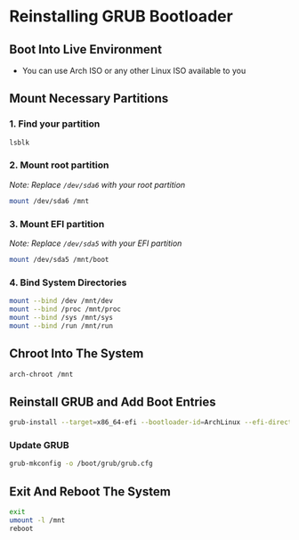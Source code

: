 
# Reinstalling GRUB Bootloader

## Boot Into Live Environment
- You can use Arch ISO or any other Linux ISO available to you

## Mount Necessary Partitions

### 1. Find your partition
```bash
lsblk
```

### 2. Mount root partition
*Note: Replace `/dev/sda6` with your root partition*
```bash
mount /dev/sda6 /mnt
```

### 3. Mount EFI partition
*Note: Replace `/dev/sda5` with your EFI partition*
```bash
mount /dev/sda5 /mnt/boot
```

### 4. Bind System Directories
```bash
mount --bind /dev /mnt/dev
mount --bind /proc /mnt/proc
mount --bind /sys /mnt/sys
mount --bind /run /mnt/run
```

## Chroot Into The System
```bash
arch-chroot /mnt
```

## Reinstall GRUB and Add Boot Entries
```bash
grub-install --target=x86_64-efi --bootloader-id=ArchLinux --efi-directory=/boot/efi
```

### Update GRUB
```bash
grub-mkconfig -o /boot/grub/grub.cfg
```

## Exit And Reboot The System
```bash
exit
umount -l /mnt
reboot
```
